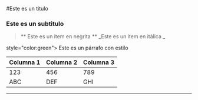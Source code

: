 #Este es un titulo
### Este es un subtitulo
> ** Este es un item en negrita **
> _Este es un item en itálica _

<p> style="color:green"> Este es un párrafo con estilo </p>

|Columna 1 |Columna 2 |Columna 3 |
|----------|----------|----------|
|123       |456       |789       |
|ABC	   |DEF       |GHI       |

---
